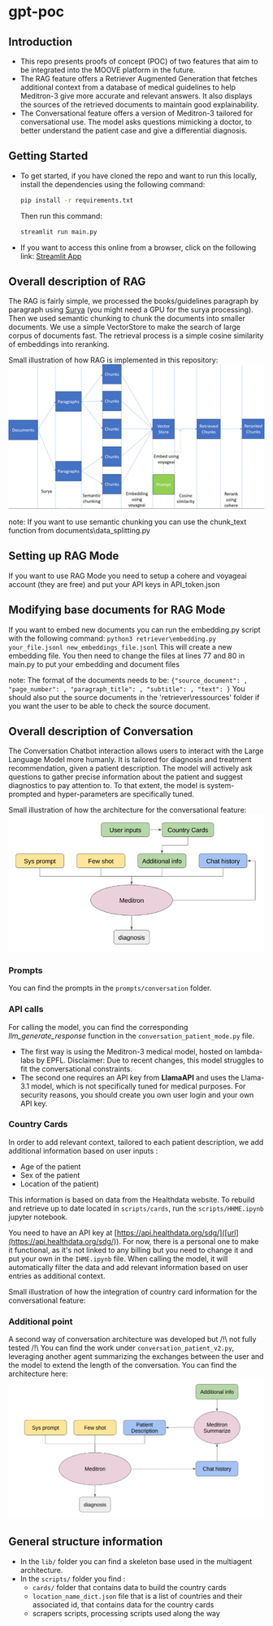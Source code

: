 # gpt-poc

## Introduction
- This repo presents proofs of concept (POC) of two features that aim to be integrated into the MOOVE platform in the future.
- The RAG feature offers a Retriever Augmented Generation that fetches additional context from a database of medical guidelines to help Meditron-3 give more accurate and relevant answers. It also displays the sources of the retrieved documents to maintain good explainability.
- The Conversational feature offers a version of Meditron-3 tailored for conversational use. The model asks questions mimicking a doctor, to better understand the patient case and give a differential diagnosis.

## Getting Started
- To get started, if you have cloned the repo and want to run this locally, install the dependencies using the following command:

    ```bash
    pip install -r requirements.txt
    ```

    Then run this command:

    ```bash
    streamlit run main.py
    ```

- If you want to access this online from a browser, click on the following link: [Streamlit App](https://healthpoc.streamlit.app/)

## Overall description of RAG

The RAG is fairly simple, we processed the books/guidelines paragraph by paragraph using [Surya](https://github.com/VikParuchuri/surya.git) (you might need a GPU for the surya processing). Then we used semantic chunking to chunk the documents into smaller documents. We use a simple VectorStore to make the search of large corpus of documents fast. The retrieval process is a simple cosine similarity of embeddings into reranking.

Small illustration of how RAG is implemented in this repository:
![Alt text](./images/scheme_rag.png)

note:
If you want to use semantic chunking you can use the chunk_text function from documents\data_splitting.py

## Setting up RAG Mode
If you want to use RAG Mode you need to setup a cohere and voyageai account (they are free) and put your API keys in API_token.json

## Modifying base documents for RAG Mode

If you want to embed new documents you can run the embedding.py script with the following command:
    ```
    python3 retriever\embedding.py your_file.jsonl new_embeddings_file.jsonl
    ```
This will create a new embedding file.
You then need to change the files at lines 77 and 80 in main.py to put your embedding and document files

note:
The format of the documents needs to be:
    ```
    {"source_document": , "page_number": , "paragraph_title": , "subtitle": , "text": }
    ```
You should also put the source documents in the 'retriever\ressources' folder if you want the user to be able to check the source document. 


## Overall description of Conversation

The Conversation Chatbot interaction allows users to interact with the Large Language Model more humanly. It is tailored for diagnosis and treatment recommendation, given a patient description. The model will actively ask questions to gather precise information about the patient and suggest diagnostics to pay attention to.
To that extent, the model is system-prompted and hyper-parameters are specifically tuned.

Small illustration of how the architecture for the conversational feature:
![Alt text](./images/conversation_architecture.png)

### Prompts
You can find the prompts in the ```prompts/conversation``` folder.

### API calls
For calling the model, you can find the corresponding *llm_generate_response* function in the ```conversation_patient_mode.py``` file.
- The first way is using the Meditron-3 medical model, hosted on lambda-labs by EPFL. Disclaimer: Due to recent changes, this model struggles to fit the conversational constraints.
- The second one requires an API key from **LlamaAPI** and uses the Llama-3.1 model, which is not specifically tuned for medical purposes. For security reasons, you should create you own user login and your own API key.

### Country Cards
In order to add relevant context, tailored to each patient description, we add additional information based on user inputs :
- Age of the patient
- Sex of the patient
- Location of the patient)

This information is based on data from the Healthdata website. 
To rebuild and retrieve up to date located in ```scripts/cards```, run the ```scripts/HHME.ipynb``` jupyter notebook.

You need to have an API key at [https://api.healthdata.org/sdg/]([url](https://api.healthdata.org/sdg/)). For now, there is a personal one to make it functional, as it's not linked to any billing but you need to change it and put your own in the ```IHME.ipynb``` file.
When calling the model, it will automatically filter the data and add relevant information based on user entries as additional context.

Small illustration of how the integration of country card information for the conversational feature:

### Additional point

A second way of conversation architecture was developed but /!\ not fully tested /!\ You can find the work under ```conversation_patient_v2.py```, leveraging another agent summarizing the exchanges between the user and the model to extend the length of the conversation. You can find the architecture here:
![Alt text](./images/conversation_architecture_v2.png)

## General structure information

- In the ```lib/``` folder you can find a skeleton base used in the multiagent architecture.
- In the ```scripts/``` folder you find :
    - ```cards/``` folder that contains data to build the country cards
    - ```location_name_dict.json``` file that is a list of countries and their associated id, that contains data for the country cards
    - scrapers scripts, processing scripts used along the way


